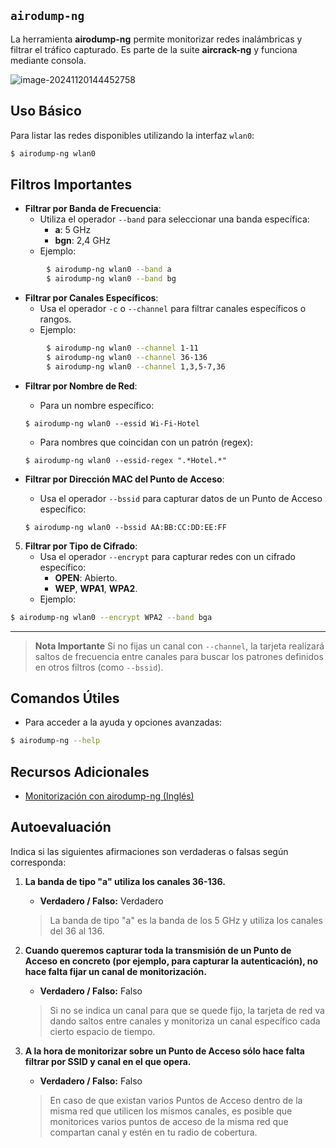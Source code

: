 ## `airodump-ng`

La herramienta **airodump-ng** permite monitorizar redes inalámbricas y filtrar el tráfico capturado. Es parte de la suite **aircrack-ng** y funciona mediante consola.

![image-20241120144452758](./img/image-20241120144452758.png)

## **Uso Básico**
Para listar las redes disponibles utilizando la interfaz `wlan0`:

```bash
$ airodump-ng wlan0
```

## **Filtros Importantes**
- **Filtrar por Banda de Frecuencia**:
	- Utiliza el operador `--band` para seleccionar una banda específica:
		- **a**: 5 GHz
		- **bgn**: 2,4 GHz
	- Ejemplo:
```bash
		$ airodump-ng wlan0 --band a
		$ airodump-ng wlan0 --band bg
```

- **Filtrar por Canales Específicos**:
	- Usa el operador `-c` o `--channel` para filtrar canales específicos o rangos.
	- Ejemplo:
```bash
		$ airodump-ng wlan0 --channel 1-11
		$ airodump-ng wlan0 --channel 36-136
		$ airodump-ng wlan0 --channel 1,3,5-7,36
```

- **Filtrar por Nombre de Red**:
	- Para un nombre específico:

	```
	$ airodump-ng wlan0 --essid Wi-Fi-Hotel
	```

	- Para nombres que coincidan con un patrón (regex):

	```
	$ airodump-ng wlan0 --essid-regex ".*Hotel.*"
	```

- **Filtrar por Dirección MAC del Punto de Acceso**:
	
	- Usa el operador `--bssid` para capturar datos de un Punto de Acceso específico:
	
	```
	$ airodump-ng wlan0 --bssid AA:BB:CC:DD:EE:FF
	```

5. **Filtrar por Tipo de Cifrado**:
	- Usa el operador `--encrypt` para capturar redes con un cifrado específico:
		- **OPEN**: Abierto.
		- **WEP**, **WPA1**, **WPA2**.
	- Ejemplo:
```bash
$ airodump-ng wlan0 --encrypt WPA2 --band bga
```

---

> **Nota Importante**
> Si no fijas un canal con `--channel`, la tarjeta realizará saltos de frecuencia entre canales para buscar los patrones definidos en otros filtros (como `--bssid`).

## **Comandos Útiles**
- Para acceder a la ayuda y opciones avanzadas:
```bash
$ airodump-ng --help
```

## **Recursos Adicionales**
- [Monitorización con airodump-ng (Inglés)](https://www.youtube.com/watch?v=WfYxrLaqlN8)


## Autoevaluación

Indica si las siguientes afirmaciones son verdaderas o falsas según corresponda:

1. **La banda de tipo "a" utiliza los canales 36-136.**
	- **Verdadero / Falso:** Verdadero
	> La banda de tipo "a" es la banda de los 5 GHz y utiliza los canales del 36 al 136.

2. **Cuando queremos capturar toda la transmisión de un Punto de Acceso en concreto (por ejemplo, para capturar la autenticación), no hace falta fijar un canal de monitorización.**
	- **Verdadero / Falso:** Falso
	> Si no se indica un canal para que se quede fijo, la tarjeta de red va dando saltos entre canales y monitoriza un canal específico cada cierto espacio de tiempo.

3. **A la hora de monitorizar sobre un Punto de Acceso sólo hace falta filtrar por SSID y canal en el que opera.**
	- **Verdadero / Falso:** Falso
	> En caso de que existan varios Puntos de Acceso dentro de la misma red que utilicen los mismos canales, es posible que monitorices varios puntos de acceso de la misma red que compartan canal y estén en tu radio de cobertura.
